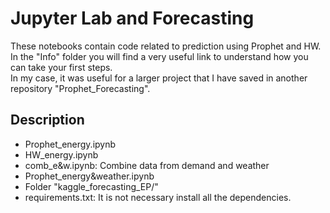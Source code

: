 # Jupyter Lab and Forecasting

These notebooks contain code related to prediction using Prophet and HW. <br>
In the "Info" folder you will find a very useful link to understand how you can take your first steps. <br>
In my case, it was useful for a larger project that I have saved in another repository "Prophet_Forecasting".<br>

## Description
<ul>
  <li>Prophet_energy.ipynb</li>
  <li>HW_energy.ipynb</li>
  <li>comb_e&w.ipynb: Combine data from demand and weather</li>
  <li>Prophet_energy&weather.ipynb</li>  
  <li>Folder "kaggle_forecasting_EP/"</li>
  <li>requirements.txt: It is not necessary install all the dependencies. </li>
</ul>
